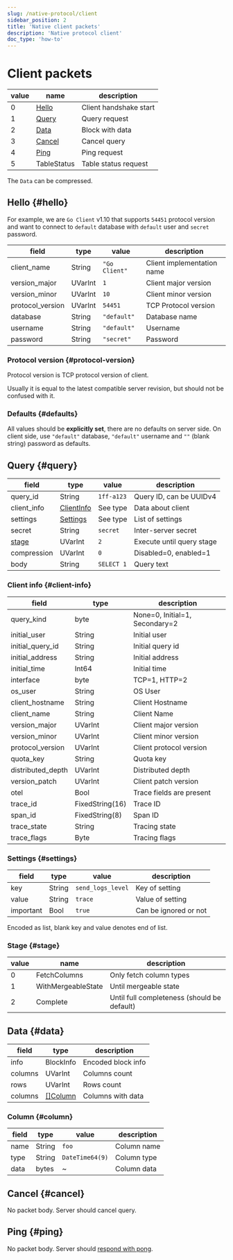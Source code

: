 ```yaml
---
slug: /native-protocol/client
sidebar_position: 2
title: 'Native client packets'
description: 'Native protocol client'
doc_type: 'how-to'
---
```


# Client packets

| value | name              | description            |
|-------|-------------------|------------------------|
| 0     | [Hello](#hello)   | Client handshake start |
| 1     | [Query](#query)   | Query request          |
| 2     | [Data](#data)     | Block with data        |
| 3     | [Cancel](#cancel) | Cancel query           |
| 4     | [Ping](#ping)     | Ping request           |
| 5     | TableStatus       | Table status request   |

The `Data` can be compressed.

## Hello {#hello}

For example, we are `Go Client` v1.10 that supports `54451` protocol version and
want to connect to `default` database with `default` user and `secret` password.

| field            | type    | value         | description                |
|------------------|---------|---------------|----------------------------|
| client_name      | String  | `"Go Client"` | Client implementation name |
| version_major    | UVarInt | `1`           | Client major version       |
| version_minor    | UVarInt | `10`          | Client minor version       |
| protocol_version | UVarInt | `54451`       | TCP Protocol version       |
| database         | String  | `"default"`   | Database name              |
| username         | String  | `"default"`   | Username                   |
| password         | String  | `"secret"`    | Password                   |

### Protocol version {#protocol-version}

Protocol version is TCP protocol version of client.

Usually it is equal to the latest compatible server revision, but
should not be confused with it.

### Defaults {#defaults}

All values should be **explicitly set**, there are no defaults on server side.
On client side, use `"default"` database, `"default"` username and `""` (blank string)
password as defaults.

## Query {#query}

| field           | type                       | value      | description               |
|-----------------|----------------------------|------------|---------------------------|
| query_id        | String                     | `1ff-a123` | Query ID, can be UUIDv4   |
| client_info     | [ClientInfo](#client-info) | See type   | Data about client         |
| settings        | [Settings](#settings)      | See type   | List of settings          |
| secret          | String                     | `secret`   | Inter-server secret       |
| [stage](#stage) | UVarInt                    | `2`        | Execute until query stage |
| compression     | UVarInt                    | `0`        | Disabled=0, enabled=1     |
| body            | String                     | `SELECT 1` | Query text                |

### Client info {#client-info}

| field             | type            | description                    |
|-------------------|-----------------|--------------------------------|
| query_kind        | byte            | None=0, Initial=1, Secondary=2 |
| initial_user      | String          | Initial user                   |
| initial_query_id  | String          | Initial query id               |
| initial_address   | String          | Initial address                |
| initial_time      | Int64           | Initial time                   |
| interface         | byte            | TCP=1, HTTP=2                  |
| os_user           | String          | OS User                        |
| client_hostname   | String          | Client Hostname                |
| client_name       | String          | Client Name                    |
| version_major     | UVarInt         | Client major version           |
| version_minor     | UVarInt         | Client minor version           |
| protocol_version  | UVarInt         | Client protocol version        |
| quota_key         | String          | Quota key                      |
| distributed_depth | UVarInt         | Distributed depth              |
| version_patch     | UVarInt         | Client patch version           |
| otel              | Bool            | Trace fields are present       |
| trace_id          | FixedString(16) | Trace ID                       |
| span_id           | FixedString(8)  | Span ID                        |
| trace_state       | String          | Tracing state                  |
| trace_flags       | Byte            | Tracing flags                  |

### Settings {#settings}

| field     | type   | value             | description           |
|-----------|--------|-------------------|-----------------------|
| key       | String | `send_logs_level` | Key of setting        |
| value     | String | `trace`           | Value of setting      |
| important | Bool   | `true`            | Can be ignored or not |

Encoded as list, blank key and value denotes end of list.

### Stage {#stage}

| value | name               | description                                 |
|-------|--------------------|---------------------------------------------|
| 0     | FetchColumns       | Only fetch column types                     |
| 1     | WithMergeableState | Until mergeable state                       |
| 2     | Complete           | Until full completeness (should be default) |

## Data {#data}

| field   | type                | description        |
|---------|---------------------|--------------------|
| info    | BlockInfo           | Encoded block info |
| columns | UVarInt             | Columns count      |
| rows    | UVarInt             | Rows count         |
| columns | [[]Column](#column) | Columns with data  |

### Column {#column}

| field | type   | value           | description |
|-------|--------|-----------------|-------------|
| name  | String | `foo`           | Column name |
| type  | String | `DateTime64(9)` | Column type |
| data  | bytes  | ~               | Column data |

## Cancel {#cancel}

No packet body. Server should cancel query.

## Ping {#ping}

No packet body. Server should [respond with pong](./server.md#pong).
